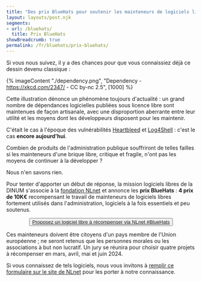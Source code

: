 ```yaml
---
title: "Des prix BlueHats pour soutenir les mainteneurs de logiciels libres"
layout: layouts/post.njk
segments:
- url: /bluehats/
  title: Prix BlueHats
showBreadcrumb: true
permalink: /fr/bluehats/prix-bluehats/
---
```


Si vous nous suivez, il y a des chances pour que vous connaissiez déjà
ce dessin devenu classique :

{% imageContent "./dependency.png", "Dependency - https://xkcd.com/2347/ - CC by-nc 2.5", [1000] %}

Cette illustration dénonce un phénomène toujours d'actualité : un
grand nombre de dépendances logicielles publiées sous licence libre
sont maintenues de façon artisanale, avec une disproportion aberrante
entre leur utilité et les moyens dont les développeurs disposent pour
les maintenir.

C'était le cas à l'époque des vulnérabilités
[Heartbleed](https://fr.wikipedia.org/wiki/Heartbleed) et
[Log4Shell](https://fr.wikipedia.org/wiki/Log4Shell) : c'est le cas
**encore aujourd'hui**.

Combien de produits de l'administration publique souffriront de telles
failles si les mainteneurs d'une brique libre, critique et fragile,
n'ont pas les moyens de continuer à la développer ?

Nous n'en savons rien.

Pour tenter d'apporter un début de réponse, la mission logiciels
libres de la DINUM s'associe à la [fondation NLnet](https://nlnet.nl/)
et annonce les **prix BlueHats** : **4 prix de 10K€** recompensant le
travail de mainteneurs de logiciels libres fortement utilisés dans
l'administration, logiciels à la fois essentiels et peu soutenus.

<p>
  <center>
    <button class="fr-btn fr-btn--secondary">
      <a title="Proposez un logiciel libre à récompenser via NLnet #BlueHats" href="https://nlnet.nl/bluehatsprize/2024/">Proposez un logiciel libre à récompenser via NLnet #BlueHats</a>
    </button>
  </center>
</p>

Ces mainteneurs doivent être citoyens d'un pays membre de l'Union
européenne ; ne seront retenus que les personnes morales ou les
associations à but non lucratif. Un jury se réunira pour choisir
quatre projets à récompenser en mars, avril, mai et juin 2024.

Si vous connaissez de tels logiciels, nous vous invitons à [remplir ce
formulaire sur le site de NLnet](https://nlnet.nl/bluehatsprize/2024/)
pour les porter à notre connaissance.
